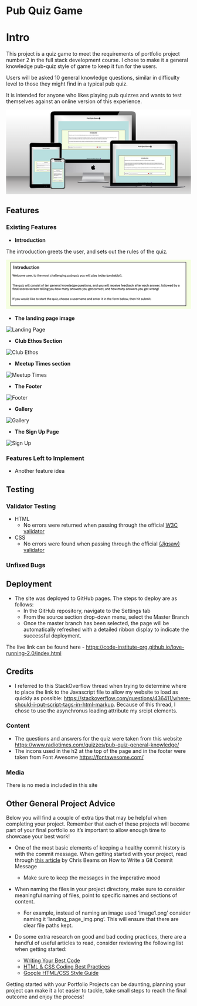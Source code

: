 # Pub Quiz Game

# Intro

This project is a quiz game to meet the requirements of portfolio project number 2 in the full stack development course. I chose to make it a general knowledge pub-quiz style of game to keep it fun for the users.

Users will be asked 10 general knowledge questions, similar in difficulty level to those they might find in a typical pub quiz.

It is intended for anyone who likes playing pub quizzes and wants to test themselves against an online version of this experience.

![Responsive Mockup](https://github.com/rferguson386/pub-quiz-game/blob/main/assets/images/readme/responsive-mockup.png)

## Features 



### Existing Features

- __Introduction__

The introduction greets the user, and sets out the rules of the quiz.
 

![Nav Bar](https://github.com/rferguson386/pub-quiz-game/blob/main/assets/images/readme/introduction.png)

- __The landing page image__

 
![Landing Page](https://github.com/lucyrush/readme-template/blob/master/media/love_running_landing.png)

- __Club Ethos Section__

 

![Club Ethos](https://github.com/lucyrush/readme-template/blob/master/media/love_running_ethos.png)

- __Meetup Times section__

 

![Meetup Times](https://github.com/lucyrush/readme-template/blob/master/media/love_running_times.png)

- __The Footer__ 

  

![Footer](https://github.com/lucyrush/readme-template/blob/master/media/love_running_footer.png)

- __Gallery__

 

![Gallery](https://github.com/lucyrush/readme-template/blob/master/media/love_running_gallery.png)

- __The Sign Up Page__

 

![Sign Up](https://github.com/lucyrush/readme-template/blob/master/media/love_running_signup.png)



### Features Left to Implement

- Another feature idea

## Testing 



### Validator Testing 

- HTML
  - No errors were returned when passing through the official [W3C validator](https://validator.w3.org/nu/?doc=https%3A%2F%2Fcode-institute-org.github.io%2Flove-running-2.0%2Findex.html)
- CSS
  - No errors were found when passing through the official [(Jigsaw) validator](https://jigsaw.w3.org/css-validator/validator?uri=https%3A%2F%2Fvalidator.w3.org%2Fnu%2F%3Fdoc%3Dhttps%253A%252F%252Fcode-institute-org.github.io%252Flove-running-2.0%252Findex.html&profile=css3svg&usermedium=all&warning=1&vextwarning=&lang=en#css)

### Unfixed Bugs


## Deployment



- The site was deployed to GitHub pages. The steps to deploy are as follows: 
  - In the GitHub repository, navigate to the Settings tab 
  - From the source section drop-down menu, select the Master Branch
  - Once the master branch has been selected, the page will be automatically refreshed with a detailed ribbon display to indicate the successful deployment. 

The live link can be found here - https://code-institute-org.github.io/love-running-2.0/index.html 


## Credits 

- I referred to this StackOverflow thread when trying to determine where to place the link to the Javascript file to allow my website to load as quickly as possible: https://stackoverflow.com/questions/436411/where-should-i-put-script-tags-in-html-markup. Because of this thread, I chose to use the asynchronus loading attribute my srcipt elements.

### Content 

- The questions and answers for the quiz were taken from this website https://www.radiotimes.com/quizzes/pub-quiz-general-knowledge/
- The incons used in the h2 at the top of the page and in the footer were taken from Font Awesome https://fontawesome.com/ 

### Media

There is no media included in this site

## Other General Project Advice

Below you will find a couple of extra tips that may be helpful when completing your project. Remember that each of these projects will become part of your final portfolio so it’s important to allow enough time to showcase your best work! 

- One of the most basic elements of keeping a healthy commit history is with the commit message. When getting started with your project, read through [this article](https://chris.beams.io/posts/git-commit/) by Chris Beams on How to Write  a Git Commit Message 
  - Make sure to keep the messages in the imperative mood 

- When naming the files in your project directory, make sure to consider meaningful naming of files, point to specific names and sections of content.
  - For example, instead of naming an image used ‘image1.png’ consider naming it ‘landing_page_img.png’. This will ensure that there are clear file paths kept. 

- Do some extra research on good and bad coding practices, there are a handful of useful articles to read, consider reviewing the following list when getting started:
  - [Writing Your Best Code](https://learn.shayhowe.com/html-css/writing-your-best-code/)
  - [HTML & CSS Coding Best Practices](https://medium.com/@inceptiondj.info/html-css-coding-best-practice-fadb9870a00f)
  - [Google HTML/CSS Style Guide](https://google.github.io/styleguide/htmlcssguide.html#General)

Getting started with your Portfolio Projects can be daunting, planning your project can make it a lot easier to tackle, take small steps to reach the final outcome and enjoy the process! 